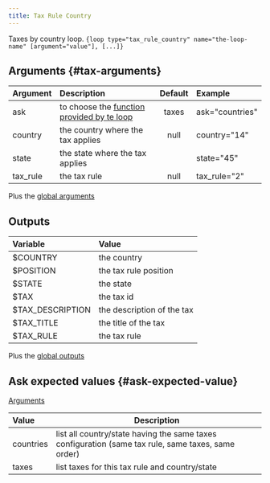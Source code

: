 ```yaml
---
title: Tax Rule Country
---
```


Taxes by country loop.
`{loop type="tax_rule_country" name="the-loop-name" [argument="value"], [...]}`

## Arguments {#tax-arguments}

| Argument    | Description                                                                | Default | Example             |
|-------------|:---------------------------------------------------------------------------|:-------:|:--------------------|
| ask         | to choose the [function provided by te loop](#ask-expected-value)          | taxes   | ask="countries"     |
| country     | the country where the tax applies                                          | null    | country="14"        |
| state       | the state where the tax applies                                            |         | state="45"          |
| tax_rule    | the tax rule                                                               | null    | tax_rule="2"        |

Plus the [global arguments](./global_arguments)

## Outputs

| Variable             | Value                                   |
|:---------------------|:----------------------------------------|
| $COUNTRY             | the country                             |
| $POSITION            | the tax rule position                   |
| $STATE               | the state                               |
| $TAX                 | the tax id                              |
| $TAX_DESCRIPTION     | the description of the tax              |
| $TAX_TITLE           | the title of the tax                    |
| $TAX_RULE            | the tax rule                            |

Plus the [global outputs](./global_outputs)

## Ask expected values {#ask-expected-value}

[Arguments](#tax-arguments)

| Value         | Description                                                                                        |
|:--------------|----------------------------------------------------------------------------------------------------|
| countries     | list all country/state having the same taxes configuration (same tax rule, same taxes, same order) |
| taxes         | list taxes for this tax rule and country/state                                                     |
